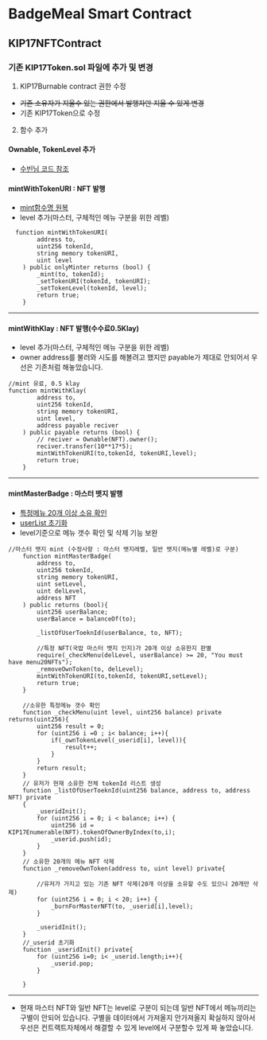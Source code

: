 # BadgeMeal Smart Contract


## KIP17NFTContract

 

### 기존 KIP17Token.sol 파일에 추가 및 변경

1. KIP17Burnable contract 권한 수정
-	~~기존 소유자가 지울수 있는 권한에서 발행자만 지울 수 있게 변경~~
- 기존 KIP17Token으로 수정    

2. 함수 추가
#### Ownable, TokenLevel 추가
- [수빈님 코드 참조](https://github.com/BadgeMeal/badgemeal-contract/tree/subin#:~:text=KIP17Metadata%20%EC%BB%A8%ED%8A%B8%EB%9E%99%ED%8A%B8%20%EC%88%98%EC%A0%95%20%EC%82%AC%ED%95%AD, "링크")
#### mintWithTokenURI : NFT 발행
- [mint함수명 원복](https://github.com/BadgeMeal/badgemeal-contract/pull/3#discussion_r806472363, "review01")
- level 추가(마스터, 구체적인 메뉴 구분을 위한 레벨)
```sol
  function mintWithTokenURI(
        address to,
        uint256 tokenId,
        string memory tokenURI,
        uint level
    ) public onlyMinter returns (bool) {
        _mint(to, tokenId);
        _setTokenURI(tokenId, tokenURI);
        _setTokenLevel(tokenId, level);
        return true;
    }
```  

***
 #### mintWithKlay : NFT 발행(수수료0.5Klay)
- level 추가(마스터, 구체적인 메뉴 구분을 위한 레벨)
- owner address를 불러와 시도를 해볼려고 했지만 payable가 제대로 안되어서 우선은 기존처럼 해놓았습니다.
```sol  
//mint 유료, 0.5 klay 
function mintWithKlay(
        address to,
        uint256 tokenId,
        string memory tokenURI,
        uint level,
        address payable reciver
    ) public payable returns (bool) {
        // reciver = Ownable(NFT).owner();
        reciver.transfer(10**17*5);
        mintWithTokenURI(to,tokenId, tokenURI,level);
        return true;
    }
``` 
	
***
#### mintMasterBadge : 마스터 뱃지 발행
- [특정메뉴 20개 이상 소유 확인](https://github.com/BadgeMeal/badgemeal-contract/pull/3#discussion_r805961010, "review2")
- [userList 초기화](https://github.com/BadgeMeal/badgemeal-contract/pull/3#discussion_r806795345, "review3")
- level기준으로 메뉴 갯수 확인 및 삭제 기능 보완
```sol
//마스터 뱃지 mint (수정사항 : 마스터 뱃지레벨, 일반 뱃지(메뉴별 레벨)로 구분)
    function mintMasterBadge(
        address to,
        uint256 tokenId,
        string memory tokenURI,
        uint setLevel,
        uint delLevel,
        address NFT
    ) public returns (bool){
        uint256 userBalance;
        userBalance = balanceOf(to);
        
        _listOfUserToeknId(userBalance, to, NFT);

        //특정 NFT(국밥 마스터 뱃지 인지)가 20개 이상 소유한지 판별
        require(_checkMenu(delLevel, userBalance) >= 20, "You must have menu20NFTs");
        _removeOwnToken(to, delLevel);
        mintWithTokenURI(to,tokenId, tokenURI,setLevel);
        return true;
    }

    //소유한 특정메뉴 갯수 확인
    function _checkMenu(uint level, uint256 balance) private returns(uint256){
        uint256 result = 0;
        for (uint256 i =0 ; i< balance; i++){
            if(_ownTokenLevel(_userid[i], level)){
                result++;
            }
        }
        return result;
    }
    // 유저가 현재 소유한 전체 tokenId 리스트 생성
    function _listOfUserToeknId(uint256 balance, address to, address NFT) private
    {
        _useridInit();
        for (uint256 i = 0; i < balance; i++) {
            uint256 id = KIP17Enumerable(NFT).tokenOfOwnerByIndex(to,i);
            _userid.push(id);
        }
    }
    // 소유한 20개의 메뉴 NFT 삭제
    function _removeOwnToken(address to, uint level) private{

        //유저가 가지고 있는 기존 NFT 삭제(20개 이상을 소유할 수도 있으니 20개만 삭제)
        for (uint256 i = 0; i < 20; i++) {
            _burnForMasterNFT(to, _userid[i],level);
        }
      
        _useridInit();
    }
    //_userid 초기화
    function _useridInit() private{
        for (uint256 i=0; i< _userid.length;i++){
            _userid.pop;
        }
        
    }

```  
***
- 현재 마스터 NFT와 일반 NFT는 level로 구분이 되는데 일반 NFT에서 메뉴끼리는 구별이 안되어 있습니다. 구별을 데이터에서 가져올지 안가져올지 확실하지 않아서 우선은 컨트랙트자체에서 해결할 수 있게 level에서 구분할수 있게 짜 놓았습니다.